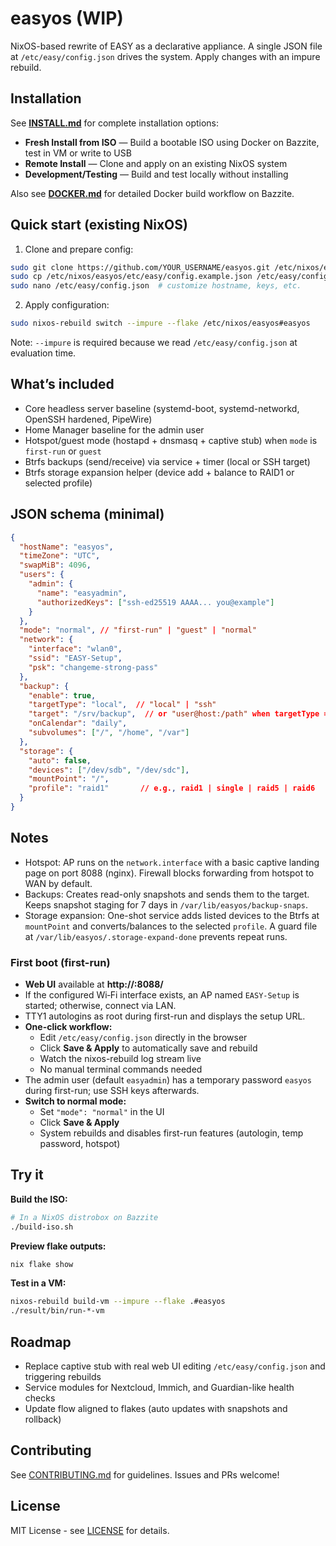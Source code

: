 # easyos (WIP)

NixOS-based rewrite of EASY as a declarative appliance. A single JSON file at `/etc/easy/config.json` drives the system. Apply changes with an impure rebuild.

## Installation

See **[INSTALL.md](INSTALL.md)** for complete installation options:

- **Fresh Install from ISO** — Build a bootable ISO using Docker on Bazzite, test in VM or write to USB
- **Remote Install** — Clone and apply on an existing NixOS system
- **Development/Testing** — Build and test locally without installing

Also see **[DOCKER.md](DOCKER.md)** for detailed Docker build workflow on Bazzite.

## Quick start (existing NixOS)

1) Clone and prepare config:
```bash
sudo git clone https://github.com/YOUR_USERNAME/easyos.git /etc/nixos/easyos
sudo cp /etc/nixos/easyos/etc/easy/config.example.json /etc/easy/config.json
sudo nano /etc/easy/config.json  # customize hostname, keys, etc.
```

2) Apply configuration:
```bash
sudo nixos-rebuild switch --impure --flake /etc/nixos/easyos#easyos
```

Note: `--impure` is required because we read `/etc/easy/config.json` at evaluation time.

## What’s included

- Core headless server baseline (systemd-boot, systemd-networkd, OpenSSH hardened, PipeWire)
- Home Manager baseline for the admin user
- Hotspot/guest mode (hostapd + dnsmasq + captive stub) when `mode` is `first-run` or `guest`
- Btrfs backups (send/receive) via service + timer (local or SSH target)
- Btrfs storage expansion helper (device add + balance to RAID1 or selected profile)

## JSON schema (minimal)

```json
{
  "hostName": "easyos",
  "timeZone": "UTC",
  "swapMiB": 4096,
  "users": {
    "admin": {
      "name": "easyadmin",
      "authorizedKeys": ["ssh-ed25519 AAAA... you@example"]
    }
  },
  "mode": "normal", // "first-run" | "guest" | "normal"
  "network": {
    "interface": "wlan0",
    "ssid": "EASY-Setup",
    "psk": "changeme-strong-pass"
  },
  "backup": {
    "enable": true,
    "targetType": "local",  // "local" | "ssh"
    "target": "/srv/backup",  // or "user@host:/path" when targetType = "ssh"
    "onCalendar": "daily",
    "subvolumes": ["/", "/home", "/var"]
  },
  "storage": {
    "auto": false,
    "devices": ["/dev/sdb", "/dev/sdc"],
    "mountPoint": "/",
    "profile": "raid1"       // e.g., raid1 | single | raid5 | raid6
  }
}
```

## Notes

- Hotspot: AP runs on the `network.interface` with a basic captive landing page on port 8088 (nginx). Firewall blocks forwarding from hotspot to WAN by default.
- Backups: Creates read-only snapshots and sends them to the target. Keeps snapshot staging for 7 days in `/var/lib/easyos/backup-snaps`.
- Storage expansion: One-shot service adds listed devices to the Btrfs at `mountPoint` and converts/balances to the selected `profile`. A guard file at `/var/lib/easyos/.storage-expand-done` prevents repeat runs.

### First boot (first-run)

- **Web UI** available at **http://<machine-ip>:8088/**
- If the configured Wi‑Fi interface exists, an AP named `EASY-Setup` is started; otherwise, connect via LAN.
- TTY1 autologins as root during first-run and displays the setup URL.
- **One-click workflow:**
  - Edit `/etc/easy/config.json` directly in the browser
  - Click **Save & Apply** to automatically save and rebuild
  - Watch the nixos-rebuild log stream live
  - No manual terminal commands needed
- The admin user (default `easyadmin`) has a temporary password `easyos` during first-run; use SSH keys afterwards.
- **Switch to normal mode:**
  - Set `"mode": "normal"` in the UI
  - Click **Save & Apply**
  - System rebuilds and disables first-run features (autologin, temp password, hotspot)

## Try it

**Build the ISO:**
```bash
# In a NixOS distrobox on Bazzite
./build-iso.sh
```

**Preview flake outputs:**
```bash
nix flake show
```

**Test in a VM:**
```bash
nixos-rebuild build-vm --impure --flake .#easyos
./result/bin/run-*-vm
```

## Roadmap

- Replace captive stub with real web UI editing `/etc/easy/config.json` and triggering rebuilds
- Service modules for Nextcloud, Immich, and Guardian-like health checks
- Update flow aligned to flakes (auto updates with snapshots and rollback)

## Contributing

See [CONTRIBUTING.md](CONTRIBUTING.md) for guidelines. Issues and PRs welcome!

## License

MIT License - see [LICENSE](LICENSE) for details.
